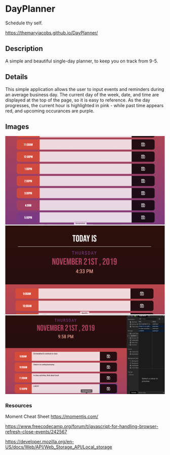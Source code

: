 # DayPlanner
Schedule thy self. 

https://themaryjacobs.github.io/DayPlanner/


## Description
A simple and beautiful single-day planner, to keep you on track from 9-5. 

## Details
This simple application allows the user to input events and reminders during an average business day. The current day of the week, date, and time are displayed at the top of the page, so it is easy to reference. As the day progresses, the current hour is highlighted in pink - while past time appears red, and upcoming occurances are purple. 

## Images
![screenshot1](https://github.com/TheMaryJacobs/DayPlanner/blob/master/Assets/images/Screenshot1.png)
![screenshot2](https://github.com/TheMaryJacobs/DayPlanner/blob/master/Assets/images/Screenshot2.png)
![screenshot3](https://github.com/TheMaryJacobs/DayPlanner/blob/master/Assets/images/screenshot3.png)


### Resources
Moment Cheat Sheet
https://momentjs.com/

https://www.freecodecamp.org/forum/t/javascript-for-handling-browser-refresh-close-events/242567

https://developer.mozilla.org/en-US/docs/Web/API/Web_Storage_API/Local_storage

